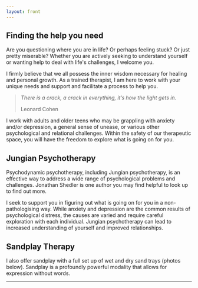 ```yaml
---
layout: front
---
```


## Finding the help you need
<p>
</p>  
Are you questioning where you are in life? Or perhaps feeling stuck? Or just pretty miserable? Whether you are actively seeking to understand yourself or wanting help to deal with life's challenges, I welcome you. 

I firmly believe that we all possess the inner wisdom necessary for healing and personal growth. As a trained therapist, I am here to work with your unique needs and support and facilitate a process to help you.

<blockquote>
<p><i>
There is a crack, a crack in everything, it’s how the light gets in.
</i></p>
<footer>Leonard Cohen</footer>
</blockquote>

I work with adults and older teens who may be grappling with anxiety and/or depression, a general sense of unease, or various other psychological and relational challenges. Within the safety of our therapeutic space, you will have the freedom to explore what is going on for you.

## Jungian Psychotherapy

<p>
</p>  

Psychodynamic psychotherapy, including Jungian psychotherapy, is an effective way to address a wide range of psychological problems and challenges. Jonathan Shedler is one author you may find helpful to look up to find out more.

I seek to support you in figuring out what is going on for you in a non-pathologising way. While anxiety and depression are the common results of psychological distress, the causes are varied and require careful exploration with each individual. Jungian psychotherapy can lead to increased understanding of yourself and improved relationships.

## Sandplay Therapy

<p>
</p>  

I also offer sandplay with a full set up of wet and dry sand trays (photos below). Sandplay is a profoundly powerful modality that allows for expression without words. 

-----
